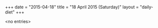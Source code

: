+++
date = "2015-04-18"
title = "18 April 2015 (Saturday)"
layout = "daily-diet"
+++


\<no entries\>
